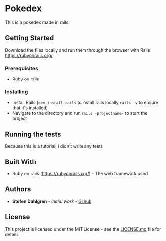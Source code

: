 # Pokedex

This is a pokedex made in rails

## Getting Started

Download the files locally and run them through the browser with Rails
https://rubyonrails.org/

### Prerequisites

* Ruby on rails

### Installing

* Install Rails (`gem install rails` to install rails locally,`rails -v` to ensure that it's installed)
* Navigate to the directory and run `rails -projectname-` to start the project

## Running the tests

Because this is a tutorial, I didn't write any tests

## Built With

* Ruby on rails (https://rubyonrails.org/) - The web framework used

## Authors

* **Stefen Dahlgren** - *Initial work* - [Github](https://github.com/Choadis)

## License

This project is licensed under the MIT License - see the [LICENSE.md](LICENSE.md) file for details

